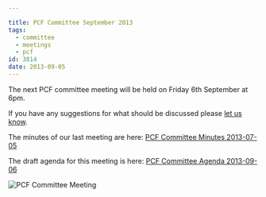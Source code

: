 ```yaml
---

title: PCF Committee September 2013
tags:
  - committee
  - meetings
  - pcf
id: 3814
date: 2013-09-05
---
```


The next PCF committee meeting will be held on Friday 6th September at 6pm.

If you have any suggestions for what should be discussed please [let us know](http://www.pompeybug.co.uk/contact/).

The minutes of our last meeting are here: [PCF Committee Minutes 2013-07-05](/public/assets/PCF-Committee-Minutes-2013-07-05.pdf)[
](/public/assets/PCF-Committee-Meeting-Mins-14Jun13.pdf)

The draft agenda for this meeting is here: [PCF Committee Agenda 2013-09-06](/public/assets/PCF-Committee-Agenda-2013-09-06.pdf) [
](/public/assets/PCF-Committee-Agenda-2013-07-05-DRAFT.pdf)

![PCF Committee Meeting](/assets/Universite-Paris.jpg)

